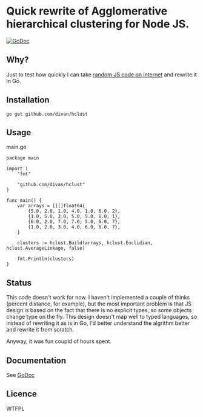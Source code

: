 # Quick rewrite of Agglomerative hierarchical clustering for Node JS.

[![GoDoc](https://godoc.org/github.com/divan/hclust?status.svg)](https://godoc.org/github.com/divan/hclust)

## Why?

Just to test how quickly I can take [random JS code on internet](https://github.com/Amice13/hclust.js) and rewrite it in Go.

## Installation

```
go get github.com/divan/hclust
```

## Usage

main.go
```
package main

import (
	"fmt"

	"github.com/divan/hclust"
)

func main() {
	var arrays = [][]float64{
		{5.0, 2.0, 1.0, 4.0, 1.0, 6.0, 2},
		{1.0, 5.0, 3.0, 5.0, 5.0, 6.0, 1},
		{6.0, 2.0, 7.0, 7.0, 5.0, 6.0, 7},
		{1.0, 2.0, 3.0, 4.0, 6.0, 6.0, 7},
	}

	clusters := hclust.Build(arrays, hclust.Euclidian, hclust.AverageLinkage, false)

	fmt.Println(clusters)
}
```

## Status

This code doesn't work for now.
I haven't implemented a couple of thinks (percent distance, for example), but the most important problem is that JS design is based on the fact that there is no explicit types, so some objects change type on the fly. This design doesn't map well to typed languages, so instead of rewriting it as is in Go, I'd better understand the algrithm better and rewrite it from scratch.

Anyway, it was fun coupld of hours spent.

## Documentation

See [GoDoc](https://godoc.org/github.com/divan/hclust)

## Licence

WTFPL
